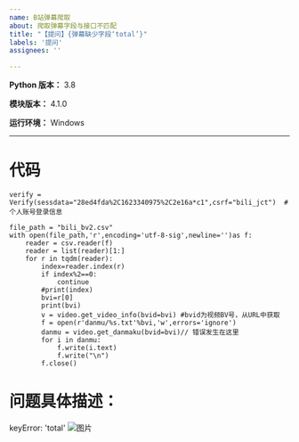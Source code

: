 ```yaml
---
name: B站弹幕爬取
about: 爬取弹幕字段与接口不匹配
title: "【提问】{弹幕缺少字段‘total’}"
labels: '提问'
assignees: ''

---
```


**Python 版本：** 3.8

**模块版本：** 4.1.0

**运行环境：** Windows

---
# 代码
```
verify = Verify(sessdata="28ed4fda%2C1623340975%2C2e16a*c1",csrf="bili_jct")  #个人账号登录信息

file_path = "bili_bv2.csv"
with open(file_path,'r',encoding='utf-8-sig',newline='')as f:
    reader = csv.reader(f)
    reader = list(reader)[1:]
    for r in tqdm(reader):
        index=reader.index(r)
        if index%2==0:
            continue
        #print(index)
        bvi=r[0]
        print(bvi)
        v = video.get_video_info(bvid=bvi) #bvid为视频BV号，从URL中获取
        f = open(r'danmu/%s.txt'%bvi,'w',errors='ignore')
        danmu = video.get_danmaku(bvid=bvi)// 错误发生在这里
        for i in danmu:
            f.write(i.text)
            f.write("\n")
        f.close()
```
# 问题具体描述：
keyError: 'total'
![图片](https://user-images.githubusercontent.com/72337651/121660449-da0c0e00-cad5-11eb-9a3b-d9ed1ccc1626.png)
